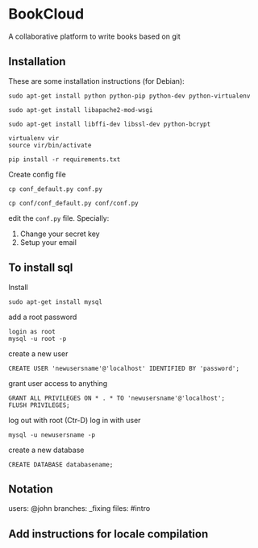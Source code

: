 # BookCloud

A collaborative platform to write books based on git


## Installation

These are some installation instructions (for Debian):

    sudo apt-get install python python-pip python-dev python-virtualenv

    sudo apt-get install libapache2-mod-wsgi

    sudo apt-get install libffi-dev libssl-dev python-bcrypt

    virtualenv vir
    source vir/bin/activate

    pip install -r requirements.txt

Create config file

    cp conf_default.py conf.py

    cp conf/conf_default.py conf/conf.py

edit the `conf.py` file. Specially:

  1. Change your secret key
  2. Setup your email


## To install sql

Install

    sudo apt-get install mysql

add a root password

    login as root
    mysql -u root -p

create a new user

    CREATE USER 'newusersname'@'localhost' IDENTIFIED BY 'password';

grant user access to anything

    GRANT ALL PRIVILEGES ON * . * TO 'newusersname'@'localhost';
    FLUSH PRIVILEGES;

log out with root (Ctr-D) log in with user

    mysql -u newusersname -p

create a new database

    CREATE DATABASE databasename;

## Notation


users: @john
branches: _fixing
files: #intro


## Add instructions for locale compilation
